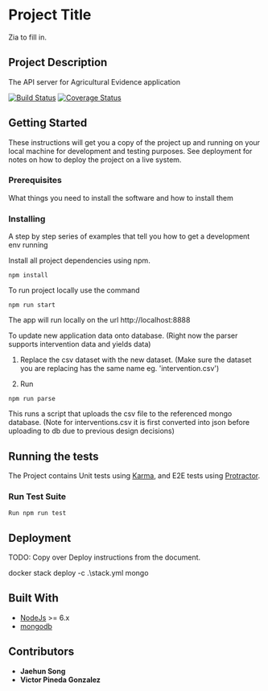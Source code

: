 # Project Title

Zia to fill in.

## Project Description

The API server for Agricultural Evidence application

[![Build Status](https://travis-ci.com/AgriculturalEvidence/mical_server.svg?branch=master)](https://travis-ci.com/AgriculturalEvidence/mical_server)
[![Coverage Status](https://coveralls.io/repos/github/AgriculturalEvidence/mical_server/badge.svg?branch=master)](https://coveralls.io/github/AgriculturalEvidence/mical_server?branch=master)

## Getting Started

These instructions will get you a copy of the project up and running on your local machine for development and testing purposes. See deployment for notes on how to deploy the project on a live system.

### Prerequisites

What things you need to install the software and how to install them

### Installing

A step by step series of examples that tell you how to get a development env running

Install all project dependencies using npm.

```
npm install 
```
To run project locally use the command

```
npm run start
```
The app will run locally on the url http://localhost:8888

To update new application data onto database. (Right now the parser supports intervention data and yields data)

1. Replace the csv dataset with the new dataset. (Make sure the dataset you are replacing has the same name eg. 'intervention.csv')

2. Run 

```
npm run parse
```

This runs a script that uploads the csv file to the referenced mongo database. (Note for interventions.csv it is first converted into json before uploading to db due to previous design decisions)

## Running the tests

The Project contains Unit tests using [Karma](https://karma-runner.github.io), and E2E tests using [Protractor](http://www.protractortest.org/).

### Run Test Suite

```
Run npm run test
```

## Deployment

TODO: Copy over Deploy instructions from the document. 

docker stack deploy -c .\stack.yml mongo

## Built With

* [NodeJs](http://nodejs.org) >= 6.x 
* [mongodb](http://mongodb.org)

## Contributors

* **Jaehun Song** 
* **Victor Pineda Gonzalez** 
